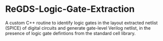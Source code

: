 # ReGDS-Logic-Gate-Extraction
A custom C++ routine to identify logic gates in the layout extracted netlist (SPICE) of digital circuits and generate gate-level Verilog netlist, in the presence of logic gate defintions from the standard cell library.
